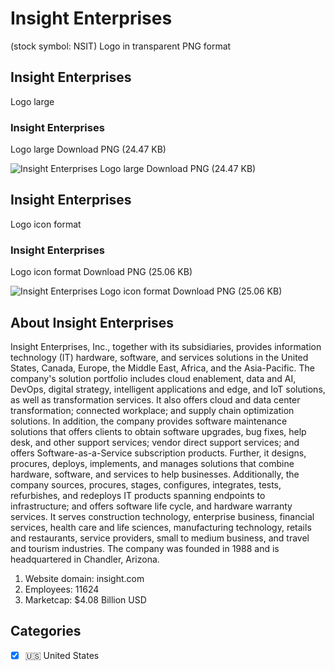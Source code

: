 # Insight Enterprises
 (stock symbol: NSIT) Logo in transparent PNG format

## Insight Enterprises
 Logo large

### Insight Enterprises
 Logo large Download PNG (24.47 KB)

![Insight Enterprises
 Logo large Download PNG (24.47 KB)](/img/orig/NSIT_BIG-103d33c8.png)

## Insight Enterprises
 Logo icon format

### Insight Enterprises
 Logo icon format Download PNG (25.06 KB)

![Insight Enterprises
 Logo icon format Download PNG (25.06 KB)](/img/orig/NSIT-65c6ad49.png)

## About Insight Enterprises


Insight Enterprises, Inc., together with its subsidiaries, provides information technology (IT) hardware, software, and services solutions in the United States, Canada, Europe, the Middle East, Africa, and the Asia-Pacific. The company's solution portfolio includes cloud enablement, data and AI, DevOps, digital strategy, intelligent applications and edge, and IoT solutions, as well as transformation services. It also offers cloud and data center transformation; connected workplace; and supply chain optimization solutions. In addition, the company provides software maintenance solutions that offers clients to obtain software upgrades, bug fixes, help desk, and other support services; vendor direct support services; and offers Software-as-a-Service subscription products. Further, it designs, procures, deploys, implements, and manages solutions that combine hardware, software, and services to help businesses. Additionally, the company sources, procures, stages, configures, integrates, tests, refurbishes, and redeploys IT products spanning endpoints to infrastructure; and offers software life cycle, and hardware warranty services. It serves construction technology, enterprise business, financial services, health care and life sciences, manufacturing technology, retails and restaurants, service providers, small to medium business, and travel and tourism industries. The company was founded in 1988 and is headquartered in Chandler, Arizona.

1. Website domain: insight.com
2. Employees: 11624
3. Marketcap: $4.08 Billion USD


## Categories
- [x] 🇺🇸 United States
